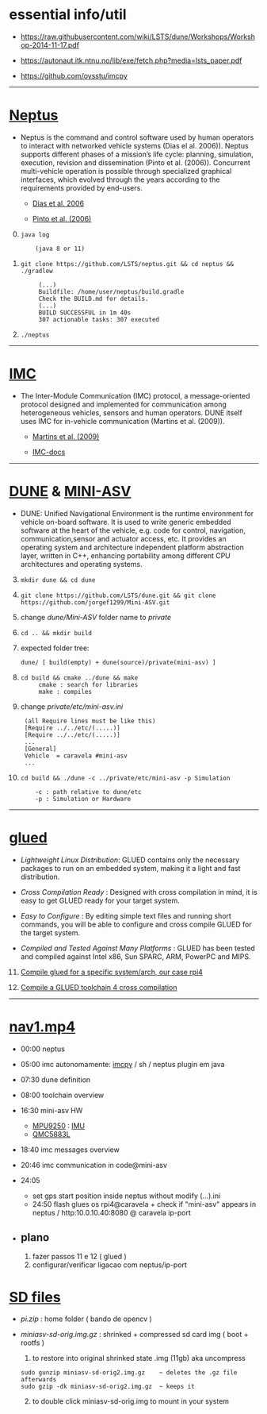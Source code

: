 # essential info/util

- https://raw.githubusercontent.com/wiki/LSTS/dune/Workshops/Workshop-2014-11-17.pdf

- https://autonaut.itk.ntnu.no/lib/exe/fetch.php?media=lsts_paper.pdf

- https://github.com/oysstu/imcpy



* * *


# [Neptus](https://github.com/LSTS/neptus) 

- Neptus is the command and control software used by human operators to interact with networked vehicle systems (Dias el al. 2006)). Neptus supports different phases of a mission’s life cycle: planning, simulation, execution, revision and dissemination (Pinto et al. (2006)). Concurrent multi-vehicle operation is possible through specialized graphical interfaces, which evolved through the years according to the requirements provided by end-users.

  - [Dias et al. 2006](https://ieeexplore.ieee.org/document/1642192)

  - [Pinto et al. (2006)](https://repositorio-aberto.up.pt/bitstream/10216/71611/2/65254.pdf)


0.     java log    

           (java 8 or 11)

1.     git clone https://github.com/LSTS/neptus.git && cd neptus && ./gradlew

            (...)
            Buildfile: /home/user/neptus/build.gradle
            Check the BUILD.md for details.
            (...)
            BUILD SUCCESSFUL in 1m 40s
            307 actionable tasks: 307 executed

2.     ./neptus


***
# [IMC](https://github.com/LSTS/imc) 

- The Inter-Module Communication (IMC) protocol, a message-oriented protocol designed and implemented for communication among heterogeneous vehicles, sensors and human operators. DUNE itself uses IMC for in-vehicle communication (Martins et al. (2009)).

  - [Martins et al. (2009)](https://www.dcc.fc.up.pt/~edrdo/publications/papers/oceans09.pdf)

  - [IMC-docs](https://www.lsts.pt/docs/imc/master/) 


* * *


# [DUNE](https://github.com/LSTS/dune) & [MINI-ASV](https://github.com/jorgef1299/Mini-ASV)
 

- DUNE: Unified Navigational Environment is the runtime environment for vehicle on-board software. It is used to write generic embedded software at the heart of the vehicle, e.g. code for control, navigation, communication,sensor and actuator access, etc. It provides an operating system and architecture independent platform abstraction layer, written in C++, enhancing portability among different CPU architectures and operating systems.


3.     mkdir dune && cd dune
4.     git clone https://github.com/LSTS/dune.git && git clone https://github.com/jorgef1299/Mini-ASV.git
5. change *dune/Mini-ASV* folder name to *private*
6.     cd .. && mkdir build
7. expected folder tree:

       dune/ [ build(empty) + dune(source)/private(mini-asv) ]

8.     cd build && cmake ../dune && make
            cmake : search for libraries
            make : compiles 

9. change *private/etc/mini-asv.ini*
        
        (all Require lines must be like this)
        [Require ../../etc/(.....)]
        [Require ../../etc/(.....)]
        ...
        [General]
        Vehicle  = caravela #mini-asv
        ...

10.     cd build && ./dune -c ../private/etc/mini-asv -p Simulation

            -c : path relative to dune/etc
            -p : Simulation or Hardware


***


# [glued](https://github.com/LSTS/glued)

- *Lightweight Linux Distribution*: GLUED contains only the necessary packages to run on an embedded system, making it a light and fast distribution.

- *Cross Compilation Ready* : Designed with cross compilation in mind, it is easy to get GLUED ready for your target system.

- *Easy to Configure* : By editing simple text files and running short commands, you will be able to configure and cross compile GLUED for the target system.

- *Compiled and Tested Against Many Platforms* : GLUED has been tested and compiled against Intel x86, Sun SPARC, ARM, PowerPC and MIPS.


11. [Compile glued for a specific system/arch, our case rpi4](https://github.com/LSTS/glued/wiki/Compile-GLUED-for-a-system)

12. [Compile a GLUED toolchain 4 cross compilation](https://github.com/LSTS/glued/wiki/Compile-a-GLUED-toolchain-for-cross-compilation)


***

# [nav1.mp4](https://send.vis.ee/download/4ca61c7c116eefb3/#AljB3xMDsp8WCmRkZxjPkQ)

- 00:00 neptus
- 05:00 imc autonomamente: [imcpy](https://github.com/oysstu/imcpy) / sh / neptus plugin em java
- 07:30 dune definition
- 08:00 toolchain overview
- 16:30 mini-asv HW
  - [MPU9250](https://invensense.tdk.com/wp-content/uploads/2015/02/PS-MPU-9250A-01-v1.1.pdf) : [IMU](https://en.wikipedia.org/wiki/Inertial_measurement_unit)
  - [QMC5883L](https://www.filipeflop.com/img/files/download/Datasheet-QMC5883L-1.0%20.pdf)
- 18:40 imc messages overview 
- 20:46 imc communication in code@mini-asv
- 24:05 
    - set gps start position inside neptus without modify (...).ini
    - 24:50 flash glues os rpi4@caravela + check if "mini-asv" appears in neptus / http:10.0.10.40:8080 @ caravela ip-port

- ## plano
    1. fazer passos 11 e 12 ( glued )
    2. configurar/verificar ligacao com neptus/ip-port

# [SD files](https://send.vis.ee/download/7a54fab7387baa6f/#d-7LCYmKJP0TfQ4Tnvoo4A)
  
  - *pi.zip* : home folder ( bando de opencv ) 
  
  - *miniasv-sd-orig.img.gz*  : shrinked + compressed sd card img ( boot + rootfs )
      
      1. to restore into original shrinked state .img (11gb) aka uncompress

        sudo gunzip miniasv-sd-orig2.img.gz    ~ deletes the .gz file afterwards
        sudo gzip -dk miniasv-sd-orig2.img.gz  ~ keeps it
      
      2. to double click miniasv-sd-orig.img to mount in your system
 
